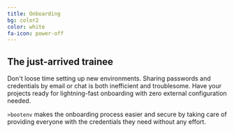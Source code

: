 ```yaml
---
title: Onboarding
bg: color2
color: white
fa-icon: power-off
---
```


## The just-arrived trainee

Don't loose time setting up new environments. Sharing passwords and credentials by email or chat is both inefficient and troublesome. Have your projects ready for lightning-fast onboarding with zero external configuration needed.

`>bootenv` makes the onboarding process easier and secure by taking care of providing everyone with the credentials they need without any effort.

